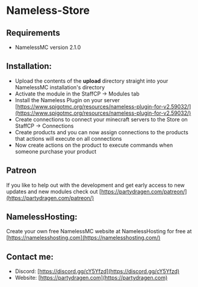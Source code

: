 # Nameless-Store

## Requirements
- NamelessMC version 2.1.0

## Installation:
- Upload the contents of the **upload** directory straight into your NamelessMC installation's directory
- Activate the module in the StaffCP -> Modules tab
- Install the Nameless Plugin on your server [https://www.spigotmc.org/resources/nameless-plugin-for-v2.59032/](https://www.spigotmc.org/resources/nameless-plugin-for-v2.59032/)
- Create connections to connect your minecraft servers to the Store on StaffCP -> Connections
- Create products and you can now assign connections to the products that actions will execute on all connections
- Now create actions on the product to execute commands when someone purchase your product

## Patreon
If you like to help out with the development and get early access to new updates and new modules check out [https://partydragen.com/patreon/](https://partydragen.com/patreon/)

## NamelessHosting:
Create your own free NamelessMC website at NamelessHosting for free at [https://namelesshosting.com](https://namelesshosting.com/)

## Contact me:
- Discord: [https://discord.gg/cY5Yfzd](https://discord.gg/cY5Yfzd)
- Website: [https://partydragen.com](https://partydragen.com)
